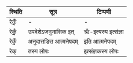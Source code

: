 | स्थिति | सूत्र | टिप्पणी |
| ----- | ------- | ------ |
| रेकृँ॒ | - | - |
| रेकृँ॒ | उपदेशेऽजनुनासिक इत् | ऋँ-इत्यस्य इत्संज्ञा |
| रेकृँ॒ | अनुदात्तङित आत्मनेपदम् | इति आत्मनेपदम् |
| रेक् | तस्य लोपः | इत्संज्ञकस्य लोपः |
